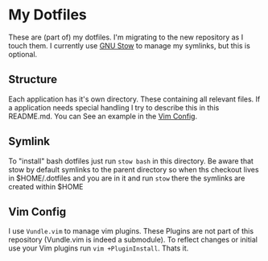 # My Dotfiles

These are (part of) my dotfiles. I'm migrating to the new repository as I touch
them. I currently use [GNU Stow](https://www.gnu.org/software/stow/) to manage
my symlinks, but this is optional.

## Structure

Each application has it's own directory. These containing all relevant files.
If a application needs special handling I try to describe this in this README.md.
You can See an example in the [Vim Config](#vim-config).

## Symlink

To "install" bash dotfiles just run `stow bash` in this directory.
Be aware that stow by default symlinks to the parent directory so
when ths checkout lives in $HOME/.dotfiles and you are in it and run
`stow` there the symlinks are created within $HOME

## Vim Config

I use `Vundle.vim` to manage vim plugins. These Plugins are not
part of this repository (Vundle.vim is indeed a submodule).
To reflect changes or initial use your Vim plugins run
`vim +PluginInstall`. Thats it.
